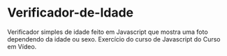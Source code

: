 # Verificador-de-Idade
Verificador simples de idade feito em Javascript que mostra uma foto dependendo da idade ou sexo. Exercício do curso de Javascript do Curso em Vídeo.
